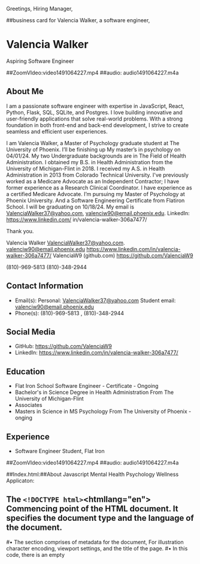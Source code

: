 Greetings, Hiring Manager,


##business card for Valencia Walker, a software engineer,

# Valencia Walker

Aspiring Software Engineer

##ZoomVIdeo:video1491064227.mp4
##audio: audio1491064227.m4a

## About Me

I am a passionate software engineer with expertise in JavaScript, React, Python, Flask, SQL, SQLite, and Postgres. I love building innovative and user-friendly applications that solve real-world problems. With a strong foundation in both front-end and back-end development, I strive to create seamless and efficient user experiences.   

I am Valencia Walker, a Master of Psychology graduate student at The University of Phoenix. I’ll be finishing up My master’s in psychology on 04/01/24. My two Undergraduate backgrounds are in The Field of Health Administration.
I obtained my B.S. in Health Administration from the University of Michigan-Flint in 2018. I received my A.S. in Health Administration in 2013 from Colorado Technical University. 
I've previously worked as a Medicare Advocate as an Independent Contractor; I have former experience as a Research Clinical Coordinator. I have experience as a certified Medicare Advocate.  I’m pursuing my Master of Psychology at Phoenix University. And a Software Engineering Certificate from Flatiron School. I will be graduating on 10/18/24. My email is ValenciaWalker37@yahoo.com, valenciw90@email.phoenix.edu. LinkedIn: https://www.linkedin.com/ in/valencia-walker-306a7477/ 


Thank you. 

Valencia Walker
ValenciaWalker37@yahoo.com. 
valenciw90@email.phoenix.edu
https://www.linkedin.com/in/valencia-walker-306a7477/ 
ValenciaW9 (github.com)
https://github.com/ValenciaW9 

(810)-969-5813 
(810)-348-2944

  

## Contact Information

- Email(s): Personal: ValenciaWalker37@yahoo.com  Student email:
  valenciw90@email.phoenix.edu
- Phone(s): (810)-969-5813 , (810)-348-2944

## Social Media

- GitHub: https://github.com/ValenciaW9
- LinkedIn: https://www.linkedin.com/in/valencia-walker-306a7477/

## Education

- Flat Iron School Software Engineer - Certificate - Ongoing
- Bachelor's in Science Degree in Health Administration From The University of Michigan-Flint
- Associates
- Masters in Science in MS Psychology From The University of Phoenix - onging

## Experience

- Software Engineer Student, Flat Iron

##ZoomVIdeo:video1491064227.mp4
##audio: audio1491064227.m4a

##Index.html:##About Javascript Mental Health Psychology Wellness Applicaton:

## The    `<!DOCTYPE html>`<htmllang="en"> Commencing  point of the HTML document. It specifies the document type and the language of the document.

<head><metacharset="UTF-8"><metaname="viewport"content="width=device-width, initial-scale=1.0"><style>
        /* CSS styles here */</style><title>Mental Health Care App</title><scriptsrc="https://cdn.jsdelivr.net/npm/axios/dist/axios.min.js"></script></head>
#• The <head> section comprises of metadata for the document, For illustration character encoding, viewport settings, and the title of the page.
#• In this code, there is an empty <style> block where you can add your CSS styles.
#• The <title> element sets the title of the web page, which will be displayed in the browser's title bar or tab.
#• The <script> tag is utilized to encompasses external JavaScript code. In this case, it includes the Axios library from a content delivery network (CDN-Content-Delivery-Network). Axios is utilized for making HTTP requests.
<body><header><h1>Mental Health Care App</h1><buttonid="refreshBtn">Refresh Data</button><inputtype="text"id="searchInput"placeholder="Search..."></header><main><divid="dataContainer"></div></main>
#• Inside the <header> element, there is an <h1> heading displaying the title of the app, followed by a <button> element with the id refreshBtn, and an <input> element with the id searchInput.
#• The <main> section represents the main content of the web page.
#• Inside the <main> element, there is a <div> element with the id dataContainer. This is where the fetched data will be rendered.
    #<script>
        constrefreshBtn = document.getElementById('refreshBtn');
        constsearchInput = document.getElementById('searchInput');
        constdataContainer = document.getElementById('dataContainer');
#letallData = [];
#constfetchData= async() => {
            try{
                constresponse = awaitaxios.get('https://api.example.com/data');
                allData = response.data;
                renderData(allData);
            } catch(error) {
                console.error(error);
            }
        };
#• This script section contains JavaScript code.
#• The const keyword is used to declare three variables: refreshBtn, searchInput, and dataContainer. They are assigned values based on the elements with corresponding IDs in the HTML.
#• The let keyword is used to declare the allData variable, which will store the fetched data.
#• The fetchData function is an asynchronous function that uses await to make an HTTP GET request to 'https://api.example.com/data' using the Axios library.
#• If the request is successful, the response data is stored in the allData variable and passed to the renderData function.
#• If there is an error, it is logged to the console.
        const renderData = (data) => {
           # dataContainer.innerHTML = '';
#data.forEach((item) => {
                #const card = document.createElement('div');
                #card.classList.add('card');
                #card.innerHTML = `
                    #<h2>${item.name}</h2><p>${item.description}</p>`;
                #dataContainer.appendChild(card);
            #});
        #};
#• The renderData function takes the data parameter and is responsible for rendering the #data in the DOM. Begins deom clearing the content of the dataContainer element by setting #its innerHTML to an empty string.
#• It then iterates over each item in the data array and creates a new <div> element with the CSS class 'card'.
#• Finally, it appends the newly created <div> to the dataContainer element.
        const searchFilter = (event) => {
           #const searchTerm = event.target.value.toLowerCase();
            #const filteredData = allData.filter((item) => {
                #return item.name.toLowerCase().includes(searchTerm);
            #});
           # renderData(filteredData);
        #};
#• The searchFilter function is called when the input event is triggered on the searchInput #element.
##• It retrieves the value of the input field and converts it to lowercase to perform a case-insensitive search.
#• It uses the filter method on the allData array to create a new array filteredData that only contains items whose names include the search term.
#• It then calls the renderData function to display the filtered data.
        refreshBtn.addEventListener('click', fetchData);
        searchInput.addEventListener('input', searchFilter);
#document.addEventListener('DOMContentLoaded', fetchData);
    </script>
#• These lines add event listeners to the refreshBtn button and searchInput input field.
#• When the click event is triggered on the refreshBtn, it calls the fetchData function to fetch data from the API.
#• When the input event is triggered on the searchInput, it calls the searchFilter function to filter the data based on the input value.
##The DOMContentLoaded event listener is added to the document object and calls the fetchData function when the DOM content is fully loaded.

##Pseudocode: for index.html: The fetchData function is an asynchronous function that uses the Axios library to make a GET request to the specified API endpoint (https://api.illustration.com/data). It captures the response and assigns it to the allData variable. Then, it calls the renderData function to display the data in the data container.

##The renderData function takes an array of data as a parameter and clears the content of the data container. It iterates over each item in the array and creates a card element for each item, displaying its name and description. The card element is then appended to the data container.

#The searchFilter function is triggered when there is an input event on the search input field. It retrieves the value of the search input, converts it to lowercase, and filters the allData array based on whether the item's name includes the search term. The filtered data is then passed to the renderData function to display the filtered results in the data container.

#Event listeners are added to the refresh button and search input field. When the refresh button is clicked, the fetchData function is called to fetch the data again and update the display. When there is an input event on the search input field, the searchFilter function is called to filter the data based on the search term.

##In conclusion, the DOMContentLoaded event listener is added to call the fetchData function when the HTML document has finished loading. This ensures that the data is fetched and displayed when the page is first loaded.
##Asynchronous JS is a programming methodology which permits your program to begin possibly extended running task at the same time being responsive to other events whereas the task then runs instead of having to wait until that specified task has been concluded.. Once the program has been concluded the program has been presented with the expected occurence.

##index.js:const express = require('express');
const app = express();
const path = require('path');

const port = 3000;

// Serve static files from the public folder
app.use(express.static('public'));

// Define route for the root URL
app.get('/', (req, res) => {
  res.sendFile(path.join(__dirname, 'index.html'));
});

// Start the server
app.listen(port, () => {
  console.log(`Server is running on port ${port}`);
});
##Pseudocode:index.js:index.js file: Express server that serves static files and has a route for the root URL. It listens on port 3000.

Importing Dependencies:

The express module is imported to create an Express.js server.
The path module is imported to handle file paths.
Creating an Express App and Setting the Port:

##An instance of the Express application is created using express().
#The port variable is set to the desired port number (in this instance, 3000).
#Serving Static Files:##The express.static() middleware is used to serve static

##pakcage.json: {
  #"name": "Mental-Wellness-Psychology-App",
  #"version": "1.0.0",
  #"scripts": {
    "test": "jest"
  #},
  #"dependencies": {
    "axios": "^0.21.4"
  #}

##pseudocode package.json: The name field specifies the name of your project as "Mental-Wellness-Psychology-App".

##The version field specifies the version number of your project as "1.0.0".

##The scripts field defines scripts that can be executed using the npm run command. In this case, there is a single script called test that runs the jest command. You can add more scripts as needed.

##The dependencies field lists the dependencies required by your project. In this case, there is a single dependency called axios with a version requirement of ^0.21.4, which means version 0.21.4 or any later compatible version will be installed.

### Blog Post's :

Blog (1) : Comparative Exploration of JavaScript and Python Programming
Introduction: In the coding universe, JavaScript and Python emerged as prominent and versatile languages. Each possesses distinct strengths and specialized application domains, rendering them invaluable tools for web development, automation, scripting, and beyond. This blog post aims to dissect the core attributes of both JavaScript and Python, spotlighting their resemblances, disparities, and use cases.
JavaScript:
Overview:
JavaScript, renowned for its role in web development, is a prevalent scripting language. It empowers dynamic and interactive user interfaces on websites and enjoys compatibility across major web browsers.

Blog Post (2):

# Getting Started with Docker and Containerization: A Step-by-Step Guide

Efficiency, portability, and scalability have become paramount in the rapidly evolving software development landscape. Enter containerization, a revolutionary technology that’s reshaping how applications are deployed, managed, and scaled. In this blog post, we’ll take you through the basics of containerization, introduce you to Docker, and guide you through harnessing its power for your projects.

## Understanding Containerization and Docker

### **Containerization Unveiled:**

Containerization is a technique that allows applications and their dependencies to be packaged together in a consistent, isolated environment known as a container. Containers are lightweight, portable, and offer a consistent runtime environment regardless of the underlying infrastructure.

### **Benefits of Using Containers:**

- **Isolation:** Containers encapsulate applications, preventing conflicts between software components.
- **Portability:** Containers can run consistently across different environments, from development to production.
- **Efficiency:** Containers share the host operating system’s kernel, conserving resources compared to traditional virtual machines.
- **Scalability:** Containers can be easily replicated to scale applications up or down as needed.

## Step-by-Step Guide to Docker

### **1. Installing Docker:**

Before you dive in, you’ll need to install Docker on your system. Follow these steps based on your operating system:

- **Windows:** Download and install [Docker Desktop for Windows](https://www.docker.com/products/docker-desktop).
- **macOS:** Download and install [Docker Desktop for Mac](https://www.docker.com/products/docker-desktop).
- **Linux:** Follow the installation instructions for [Docker Engine](https://docs.docker.com/engine/install/).

### **2. Creating Your First Container:**

Let’s start by creating a simple containerized application using Docker:

1. **Pull an Image:** Open your terminal and pull a pre-built image from Docker Hub using the command: `docker pull hello-world`.
2. **Run a Container:** Run the container using: `docker run hello-world`.
3. **Inspect the Output:** The container will display a welcome message. You’ve just run your first Docker container!

### **3. Building Custom Docker Images:**

Creating custom Docker images allows you to package your own applications along with their dependencies:

1. **Write a Dockerfile:** Create a text file named `Dockerfile` in your application directory.
2. **Define Instructions:** Inside the Dockerfile, define instructions to build your image, including base image, copying files, installing dependencies, etc.
3. **Build the Image:** Navigate to your application directory in the terminal and run: `docker build -t my-app .`.

### **4. Orchestrating with Docker Compose:**

Docker Compose simplifies the management of multi-container applications:

1. **Install Docker Compose:** If it still needs to be installed with Docker, follow the instructions in the [official documentation](https://docs.docker.com/compose/install/).
2. **Create a Compose File:** Create a file named `docker-compose.yml` in your application directory.
3. **Define Services:** In the Compose file, define the services your application needs (e.g., web server, database).
4. **Run Containers:** Run the application stack using: `docker-compose up`.

## Resources for Further Learning

- **Books:**
- “Docker Deep Dive” by Nigel Poulton
- “Docker in Action” by Jeff Nickoloff and Stephen Kuenzli
- **Online Courses:**
- Platforms like Udemy, Coursera, and LinkedIn Learning offer various Docker and containerization courses.
- **Websites:**
- [Docker Documentation](https://docs.docker.com/): Comprehensive documentation on Docker and its features.
- [Docker Hub](https://hub.docker.com/): A repository of pre-built Docker images.
  By mastering Docker and containerization, you’re entering a realm of development that emphasizes efficiency, consistency, and scalability. Whether you’re a developer, sysadmin, or DevOps engineer, the world of containers awaits you. So, roll up your sleeves and embark on the containerization journey — your applications will never be the same again!
  Link: https://medium.com/@valenciawalker_78908/getting-started-with-docker-and-containerization-a-step-by-step-guide-b26f4c3eba8

Blog (3):
Mastering the Tech Stack: A Comprehensive Guide to Learning Python, React, JavaScript, Ruby, Flask, SQLAlchemy, SQL, Databases, and Algorithms
In the dynamic realm of technology, acquiring a diverse skill set is key to becoming a proficient developer. From web development to database management and algorithm design, this comprehensive guide will navigate you through learning some of the most sought-after tools and technologies in the tech industry. Let’s dive into mastering Python, React, JavaScript, Ruby, Flask, SQLAlchemy, SQL, databases, and algorithms.

## **1. Python: Your Versatile Companion**

Python is an excellent starting point due to its readability and versatility. Python’s syntax simplicity makes it a must-learn language, from scripting to web development and data analysis.

## **2. React: Building Dynamic User Interfaces**

React, a JavaScript library empowers you to create interactive and dynamic user interfaces. React is at the forefront of modern web development with its component-based structure.

## **3. JavaScript: The Language of the Web**

JavaScript is the backbone of web interactivity. Asynchronous capabilities, DOM manipulation, and libraries like jQuery will make your web applications come alive.

## **4. Ruby: The Elegance of Simplicity**

Ruby’s elegant syntax and dynamic typing make it a favorite among developers. Known for its Rails framework, Ruby offers rapid web development capabilities.

## **5. Flask: Crafting Web Applications with Elegance**

Flask, a micro web framework for Python, provides the essentials to build web applications. Its simplicity and flexibility make it an ideal starting point for web development.

## **6. SQLAlchemy: Taming Databases with Python**

SQLAlchemy bridges the gap between Python and databases. It offers an Object Relational Mapping (ORM) solution for managing databases using Python classes.

## **7. SQL: Mastering the Language of Databases**

Structured Query Language (SQL) is the foundation of database management. Learning SQL allows you to manipulate, query, and manage data with efficiency.

## **8. Databases: Storing and Retrieving Data**

Understanding databases like MySQL, PostgreSQL, or MongoDB is vital. Learn how to design schemas, manage data, and optimize queries for performance.

## **9. Algorithms: Solving Complex Problems**

Algorithmic thinking is essential for efficient problem-solving. Dive into data structures, sorting algorithms, and graph traversal to enhance your coding skills.

## **Where to Start**

- **Online Courses:** Platforms like Coursera, Udemy, and edX offer courses for each technology, accommodating various skill levels.
- **Interactive Platforms:** Codecademy and freeCodeCamp provide interactive coding exercises and projects for hands-on learning.
- **Official Documentation: ** Explore official documentation for Python, React, JavaScript, Ruby, Flask, SQLAlchemy, and databases to gain in-depth knowledge.
- **GitHub Repositories: ** Numerous open-source projects and repositories on GitHub allow you to study real-world applications and collaborate with others.

## **Conclusion: Crafting a Well-Rounded Skill Set**

As you embark on this learning journey, remember that each technology contributes a unique dimension to your skill set. From web development and data manipulation to algorithmic problem-solving, mastering these tools empowers you to tackle diverse challenges in the tech industry. Approach learning with curiosity, practice regularly and apply your knowledge to real-world projects. With dedication and persistence, you’ll not only master these technologies but also unlock countless opportunities in the world of technology. Happy coding!
link: https://medium.com/@valenciawalker_78908/mastering-the-tech-stack-a-comprehensive-guide-to-learning-python-react-javascript-ruby-flask-b8bf1a60d22e

Blog (4):
Safeguarding the Internet of Things (IoT): Addressing Challenges and Implementing Effective Strategies

Safeguarding the Internet of Things (IoT): Addressing Challenges and Implementing Effective Strategies
In our interconnected world, the rapid growth of the Internet of Things (IoT) has ushered in unparalleled convenience and efficiency, transforming sectors ranging from smart homes to industrial automation. However, amid these benefits, a significant concern arises about security. As we enter the era of IoT devices, it is vital to understand the distinct security challenges they introduce and to establish robust security measures. This article delves into the unique obstacles of securing IoT devices and networks while presenting actionable strategies to fortify their defenses.

## Navigating the Complexities of IoT Security

### **1. Absence of Standardization:**

The diverse array of IoT devices poses a formidable challenge in setting comprehensive security standards. Unlike conventional computing environments, where standardized practices can be more readily enforced, the heterogeneous nature of IoT devices often leads to varying levels of security implementation.

### **2. Resource Limitations:**

Numerous IoT devices operate with constrained resources, including processing power, memory, and energy. This inherent limitation hampers the implementation of advanced security protocols, rendering devices vulnerable to breaches.

### **3. Proliferation of Attack Vectors:**

IoT devices introduce multiple entry points for potential attackers. Each IoT device can access more extensive networks, from insecure communication channels to weak authentication mechanisms.

## Effective Approaches for IoT Security

### **1. Enforcing Robust Authentication and Authorization:**

- Implement strong authentication methods by combining usernames, passwords, and additional factors.
- Employ secure authorization protocols to ensure only authorized entities can access and manage IoT devices.

### **2. Encryption for Enhanced Data Protection:**

- Deploy end-to-end encryption to safeguard data during transit and at rest.
- Choose encryption algorithms that align with the device’s computational capabilities without compromising security.

### **3. Regular Patching and Updates:**

- Ensure IoT devices remain up-to-date with security patches and firmware updates.
- Establish an automated update mechanism to address vulnerabilities swiftly.

### **4. Adoption of Secure Communication Protocols:**

- Opt for secure communication protocols like MQTT or HTTPS to prevent eavesdropping and data manipulation.
- Embed encryption and authentication mechanisms within communication channels.

### **5. Network Segmentation and Isolation:**

- Protect IoT devices by segregating them from critical systems through network segmentation.
- Restrict device communication solely to essential services and segments.

### **6. Ensuring Secure Boot and Hardware Security:**

- Activate secure boot mechanisms to preserve the integrity of device firmware during startup.
- Leverage hardware-based security features such as Trusted Platform Modules (TPMs) to enhance device security.

## Online Resources for Further Learning

For those seeking a deeper understanding of IoT security, valuable online resources include:

- **[IoT Security Foundation](https://www.iotsecurityfoundation.org/):** This organization offers resources, guidelines, and best practices for securing IoT devices and networks.
- **[CISA’s IoT Security](https://www.cisa.gov/iot):** The United States Cybersecurity and Infrastructure Security Agency provides insights into IoT security challenges and mitigation strategies.
- **[OWASP IoT Project](https://owasp.org/www-project-iot-top-ten/):** The Open Web Application Security Project focuses on identifying and addressing primary security concerns in IoT.
- **[IIC Security Maturity Model](https://www.iiconsortium.org/iot-security-maturity-model.htm):** The Industrial Internet Consortium presents a comprehensive framework for evaluating and enhancing the security of IoT systems.

## Conclusion: Forging a Secure IoT Future

As we embrace the vast potential of the Internet of Things, ensuring the security of interconnected devices becomes not just an option but a necessity. The journey toward securing IoT devices and networks demands a multifaceted approach that combines technical solutions, industry collaboration, and regulatory efforts.
By recognizing the unique security challenges posed by IoT, we can collectively work towards a more secure future. By implementing best practices, adherence to standards, and vigilance against evolving threats, we can harness the boundless potential of IoT without compromising its security.
The landscape of the IoT is marked by innovation, awaiting the strokes of secure and resilient solutions. Together, let us ensure that each connected device contributes to a world that is smarter and safer. Link: https://medium.com/@valenciawalker_78908/safeguarding-the-internet-of-things-iot-addressing-challenges-and-implementing-effective-f886caee460e

Blog (5):

Progressing Your SQL Proficiency: Navigating Complex Concepts
Once you’ve established a sturdy foundation in SQL fundamentals, it’s time to ascend to the next echelon by delving into advanced concepts that will amplify your adeptness in database management.

1. **Boosting Performance with Indexing:**
   — Delve into the pivotal role of indexes in heightening query performance and refining the retrieval process of data.
2. **Utilizing Stored Procedures and Functions:**
   — Acquaint yourself with stored procedures and functions, invaluable tools that encapsulate intricate logic within your database.
3. **Mastering Transactions and ACID Properties:**
   — Deepen your comprehension of transactions and the ACID properties (Atomicity, Consistency, Isolation, Durability) to safeguard data integrity.
4. **Navigating Complex Analytical Queries with Window Functions:**
   — Immerse yourself in the realm of window functions, encompassing RANK, ROW_NUMBER, and PARTITION BY, to simplify intricate analytical queries.
   Elevating Your SQL Practices for Optimal Results
   The road to mastery requires streamlined and meticulously structured code. Learn about best practices and optimization methodologies that set 1. **Normalization: Enhancing Data Integrity:**
   — Plunge into the depths of normalization, a process that eradicates redundancy and nurtures precision and consistency in data.
5. **Strategic Index Implementation: Elevating Search Efficiency:**
   — Immerse yourself in astutely selecting indexes, encompassing clustered and non-clustered options for swift data retrieval.

### 3. **Navigating Common Pitfalls: Overcoming Challenges:**

— Address common pitfalls head-on, including stumbling blocks like Cartesian products, inappropriate data typing, and inefficient query design.

## Your Path to SQL Mastery

To fortify your command over SQL, consider immersing yourself in these invaluable resources:

- **Books to Expand Your Horizon:**
  — “SQL Performance Explained” by Markus Winand
  — “SQL Cookbook” by Anthony Molinaro
- **Online Learning for Continuous Growth:**
  — Reputable platforms such as Udemy, Coursera, and Khan Academy offer a diverse array of SQL courses catering to varying skill levels.
- **Interactive Learning Websites:**
  — [SQLZoo](https://sqlzoo.net/): Engage in interactive SQL exercises and comprehensive tutorials.
  — [W3Schools SQL Tutorial](https://www.w3schools.com/sql/): Access a wealth of practical SQL tutorials and exercises.
  Mastering SQL is an indispensable asset for anyone working with data and databases. By mastering the foundational principles, honing your querying techniques, and embracing optimization strategies, you’ll emerge as a skilled SQL practitioner adept at efficiently managing and analyzing data within relational databases. Cultivate your curiosity and persist in experimentation to unleash SQL’s full potential in your data exploration journey. Link:https://medium.com/@valenciawalker_78908/progressing-your-sql-proficiency-navigating-complex-concepts-954464f0e3c8

Blog (6):

An In-Depth Manual on SQL: Mastering Essentials to Advanced Queries
Functioning as the foundational pillar of database management systems, Structured Query Language (SQL) enables efficient data handling, extraction, and control. In this informative blog article, we embark on a comprehensive voyage through the realm of SQL, delving into its core principles, intricate querying methods, optimization tactics, and more.

## Grasping the Rudiments of SQL

SQL stands as a specified language tailored for interaction with relational databases. Let us commence by comprehending some paramount building blocks:

### 1. **Fundamentals of Databases:**

- Provide an elucidation of what constitutes a database and how it structures data into tables.

### 2. **SQL Statements:**

- Initiate an introduction to pivotal SQL statements, including SELECT, INSERT, UPDATE, and DELETE, elucidating their pivotal roles in manipulating data.

### 3. **Data Varieties:**

- Engage in a discourse concerning prevalent data types (e.g., INTEGER, VARCHAR, DATE) and their pivotal role in shaping table configurations.

## Circumnavigating SQL Query Methods

SQL’s potency lies in its prowess to undertake sophisticated queries. Immerse yourself in crafting queries to extract targeted data:

### 1. **SELECT Statement:**

- Dissect the SELECT statement, thoroughly exploring its constituents: SELECT, FROM, WHERE, GROUP BY, HAVING, and ORDER BY.

### 2. **Filtering and Arranging:**

- Exemplify the process of data filtration via WHERE clauses and result arrangement using ORDER BY.

### 3. **Table Junctions:**

- Elaborate on the manifold types of JOIN operations (INNER, LEFT, RIGHT, FULL), offering instances of their appropriate utilization.

### 4. **Subqueries:**

- Embark on an exploration of subqueries within SELECT statements, unraveling their role in intricate data retrieval scenarios. Link:https://medium.com/@valenciawalker_78908/an-in-depth-manual-on-sql-mastering-essentials-to-advanced-queries-93ec7aa61cb7

Blog (7):

# Introduction to Quantum Computing: Decoding Quantum Bits and Algorithms

Diving into the realm of quantum computing, a riveting and revolutionary domain stands poised to revolutionize our problem-solving approach beyond the confines of classical computers. Within this article, we will explore quantum bits, unraveling the mysteries of superposition, entanglement, and quantum algorithms. As you progress through this piece, you will better grasp the fundamental principles underpinning quantum computing and its boundless potential.

## Quantum Bits (Qubits) — Transcending 0s and 1s

At the core of quantum computing lies the quantum bit, or qubit. Unlike classical bits, which can only occupy states of 0 or 1, qubits can exist in multiple states concurrently, owing to the phenomenon known as **superposition**. Visualize a spinning coin, neither definitively heads nor tails, but suspended in an intermediary state — this encapsulates the essence of superposition within the quantum realm.

## Superposition — Blurring Frontiers

Superposition empowers qubits to embody a fusion of 0 and 1 simultaneously. This trait exponentially augments the potential computational capacity. Just as classical bits serve as the bedrock of classical computers, qubits function as the building blocks of quantum computers.

## Entanglement — Intriguing Nonlocality

Entanglement, another mind-bending phenomenon within quantum computing, unveils its allure. When qubits become entangled, the state of one qubit instantaneously influences the state of another, defying physical distance. This concept might invoke memories of Einstein’s famed “spooky action at a distance.” Entanglement stands as a pivotal attribute that quantum computers harness to execute intricate computations.

## Quantum Computing Applications

Quantum computing transcends mere abstraction, holding the potential to reshape multiple industries. Several conceivable applications encompass:

- **Cryptography:** Quantum computers could dismantle conventional encryption techniques, propelling the evolution of quantum-safe cryptographic methodologies.
- **Optimization:** Quantum computers can streamline optimization challenges more efficiently than classical counterparts, conferring benefits upon fields such as supply chain management and financial portfolio optimization.
- **Drug Discovery:** Quantum simulations might accelerate the identification of novel drugs and materials by meticulously simulating molecular interactions.

## Quantum Algorithms — Forging New Frontiers

Distinctive algorithms tailored for quantum computers harness their unique attributes. Two notable examples encompass Shor’s algorithm and Grover’s algorithm:

- **Shor’s Algorithm:** This algorithm boasts the potential to factor large numbers at an exponential pace compared to classical algorithms. Its profound impact on cryptography, notably RSA encryption, remains substantial.
- **Grover’s Algorithm:** Engineered for exploring unsorted databases, Grover’s algorithm presents a quadratic acceleration compared to classical search algorithms.

## Additional Resources

In your ongoing voyage through quantum computing, the following resources prove invaluable:

- **Literature:**
  — “Quantum Computing for Computer Scientists” by Yanofsky and Mannucci
  — “Programming Quantum Computers” by O’Reilly Media
- **Online Courses:**
  — IBM Quantum Experience: Access IBM’s quantum computers and engage with their tutorials.
  — Coursera: Seek out quantum computing courses offered by esteemed institutions like Stanford, Caltech, and more.
- **Websites:**
  — [IBM Quantum](https://www.ibm.com/quantum-computing/): Offers tools, resources, and access to IBM’s quantum computers.
  — [Quantum Computing Report](https://quantumcomputingreport.com/): Presents news, analysis, and insights into the quantum computing landscape.
  In culmination, quantum computing emerges as a frontier that challenges established computation paradigms. Qubits, superposition, and entanglement are bedrock concepts distinguishing quantum from classical computing. As research advances, quantum computers promise to unravel seemingly insurmountable problems. While the full potential of quantum computing is yet to be fully realized, this journey guarantees to be transformative. Anticipate further immersive explorations into quantum computing and its ongoing strides!
  Links: https://medium.com/@valenciawalker_78908/introduction-to-quantum-computing-decoding-quantum-bits-and-algorithms-a48834faf78d

/*All Blog Post links: https://medium.com/@valenciawalker_78908  /*
